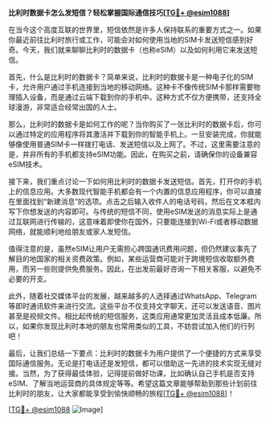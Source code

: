 **比利时数据卡怎么发短信？轻松掌握国际通信技巧[[TG💪+ @esim1088](https://t.me/s/esim1088)]**

在当今这个高度互联的世界里，短信依然是许多人保持联系的重要方式之一。如果你最近前往比利时旅行或工作，可能会对如何使用当地的SIM卡发送短信感到好奇。今天，我们就来聊聊比利时的数据卡（也称eSIM）以及如何利用它来发送短信。

首先，什么是比利时的数据卡？简单来说，比利时的数据卡是一种电子化的SIM卡，允许用户通过手机连接到当地的移动网络。这种卡不像传统SIM卡那样需要物理插入设备，而是通过云端下载到你的手机中。这种方式不仅方便携带，还支持全球漫游，非常适合经常出国的人士。

那么，比利时的数据卡是如何工作的呢？当你购买了一张比利时的数据卡后，你可以通过特定的应用程序将其激活并下载到你的智能手机上。一旦安装完成，你就能够像使用普通SIM卡一样拨打电话、发送短信以及上网了。不过，这里需要注意的是，并非所有的手机都支持eSIM功能。因此，在购买之前，请确保你的设备兼容eSIM技术。

接下来，我们重点讨论一下如何用比利时的数据卡发送短信。首先，打开你的手机上的信息应用。大多数现代智能手机都会有一个内置的信息应用程序，你可以直接在里面找到“新建消息”的选项。点击之后输入收件人的电话号码，然后在文本框内写下你想发送的内容即可。与传统的短信不同，使用eSIM发送的消息实际上是通过互联网进行传输的，这意味着即使你在国外，只要能连接到Wi-Fi或者移动数据网络，就能顺利地给朋友或家人发短信。

值得注意的是，虽然eSIM让用户无需担心跨国通讯费用问题，但仍然建议事先了解目的地国家的相关资费政策。例如，某些运营商可能对于跨境短信收取额外费用，而另一些则提供免费服务。因此，在出发前最好咨询一下相关客服，以避免不必要的开支。

此外，随着社交媒体平台的发展，越来越多的人选择通过WhatsApp、Telegram等即时通讯软件来进行交流。这些平台不仅支持文字聊天，还可以发送语音、图片甚至是视频文件。相比起传统的短信服务，这类应用通常更加灵活且成本低廉。所以，如果你发现比利时本地的朋友也常用类似的工具，不妨尝试加入他们的行列吧！

最后，让我们总结一下要点：比利时的数据卡为用户提供了一个便捷的方式来享受国际通信服务。无论是打电话还是发短信，都可以借助这一先进的技术实现无缝对接。当然，为了获得最佳体验，记得提前做好功课，比如确认自己手机是否支持eSIM、了解当地运营商的具体规定等等。希望这篇文章能够帮助到那些计划前往比利时的朋友，让大家都能享受到愉快顺畅的旅程[[TG💪+ @esim1088](https://t.me/s/esim1088)]！

[[TG💪+ @esim1088](https://t.me/s/esim1088) ![Image](https://i.postimg.cc/4NQfJmqS/Snipaste-2025-05-13-00-14-12.png)]